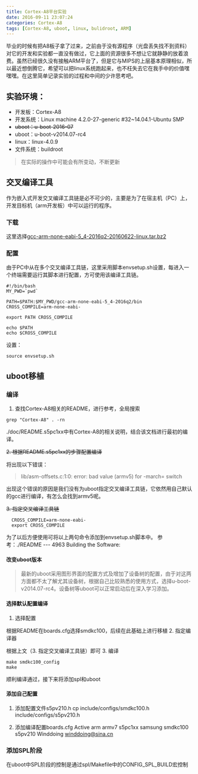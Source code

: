 ```yaml
---
title: Cortex-A8平台实验
date: 2016-09-11 23:07:24
categories: Cortex-A8
tags: [Cortex-A8, uboot, linux, bulidroot, ARM]
---
```


毕业的时候有把A8板子拿了过来，之前由于没有源程序（光盘丢失找不到资料）对它的开发和实验都一直没有做过，它上面的资源很多不想让它就静静的放着浪费。虽然已经很久没有接触ARM平台了，但是它与MIPS的上层基本原理相似，所以最近想倒腾它，希望可以把linux系统跑起来，也不枉失去它在我手中的价值嘿嘿嘿。在这里简单记录实验的过程和中间的少许思考吧。

<!---more--->

## 实验环境：
* 开发板：Cortex-A8
* 开发系统：Linux machine 4.2.0-27-generic #32~14.04.1-Ubuntu SMP
* ~~uboot：u-boot-2016-07~~
* uboot：u-boot-v2014.07-rc4
* linux：linux-4.0.9
* 文件系统：buildroot
>在实际的操作中可能会有所变动，不断更新

## 交叉编译工具

作为嵌入式开发交叉编译工具链是必不可少的，主要是为了在宿主机（PC）上，开发目标机（arm开发板）中可以运行的程序。

### 下载

这里选择[gcc-arm-none-eabi-5_4-2016q2-20160622-linux.tar.bz2](https://launchpadlibrarian.net/268330503/gcc-arm-none-eabi-5_4-2016q2-20160622-linux.tar.bz2)

### 配置

由于PC中从在多个交叉编译工具链，这里采用脚本envsetup.sh设置，每进入一个终端需要运行其脚本进行配置，方可使用该编译工具链。
``` shell
#!/bin/bash
MY_PWD=`pwd`

PATH=$PATH:$MY_PWD/gcc-arm-none-eabi-5_4-2016q2/bin          
CROSS_COMPILE=arm-none-eabi-

export PATH CROSS_COMPILE

echo $PATH
echo $CROSS_COMPILE
```
设置：
```
source envsetup.sh
```
## uboot移植

### 编译

1. 查找Cortex-A8相关的README，进行参考，全局搜索

``` shell
grep "Cortex-A8" . -rn
```
./doc/README.s5pc1xx中有Cortex-A8的相关说明，结合该文档进行最初的编译。

~~2. 根据README.s5pc1xx的步骤配置编译~~

将出现以下错误：
>lib/asm-offsets.c:1:0: error: bad value (armv5) for -march= switch

出现这个错误的原因是我们没有为uboot指定交叉编译工具链，它依然用自己默认的gcc进行编译，有怎么会找到armv5呢。

~~3. 指定交叉编译工具链~~
``` shell
  CROSS_COMPILE=arm-none-eabi-
  export CROSS_COMPILE
```
为了以后方便使用可将以上两句命令添加到envsetup.sh脚本中。
参考：./README --- 4963 Building the Software:

#### 改变uboot版本

>最新的uboot采用图形界面的配置方式及增加了设备树的配置，由于对这两方面都不太了解尤其设备树，根据自己比较熟悉的使用方式，选择u-boot-v2014.07-rc4。设备树等uboot可以正常启动后在深入学习添加。

#### 选择默认配置编译

1. 选择配置

根据README在boards.cfg选择smdkc100，后续在此基础上进行移植
2. 指定编译器

根据上文（3. 指定交叉编译工具链）即可
3. 编译

```
make smdkc100_config
make
```
顺利编译通过，接下来将添加spl和uboot

#### 添加自己配置

1. 添加配置文件s5pv210.h
        cp include/configs/smdkc100.h include/configs/s5pv210.h

2. 添加编译配置boards.cfg
        Active  arm         armv7          s5pc1xx     samsung   smdkc100   s5pv210      Winddoing <winddoing@sina.cn>

### 添加SPL阶段

在uboot中SPL阶段的控制是通过spl/Makefile中的CONFIG_SPL_BUILD宏控制
